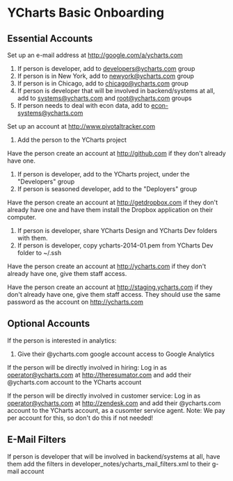 # YCharts Basic Onboarding

## Essential Accounts
Set up an e-mail address at http://google.com/a/ycharts.com

1. If person is developer, add to developers@ycharts.com group
2. If person is in New York, add to newyork@ycharts.com group
3. If person is in Chicago, add to chicago@ycharts.com group
4. If person is developer that will be involved in backend/systems at all, add to systems@ycharts.com and root@ycharts.com groups
5. If person needs to deal with econ data, add to econ-systems@ycharts.com

Set up an account at http://www.pivotaltracker.com

1. Add the person to the YCharts project

Have the person create an account at http://github.com if they don't already have one.

1. If person is developer, add to the YCharts project, under the "Developers" group
2. If person is seasoned developer, add to the "Deployers" group

Have the person create an account at http://getdropbox.com if they don't already have one and have them install the Dropbox
application on their computer.

1. If person is developer, share YCharts Design and YCharts Dev folders with them.
2. If person is developer, copy ycharts-2014-01.pem from YCharts Dev folder to ~/.ssh

Have the person create an account at http://ycharts.com if they don't already have one, give them staff access.

Have the person create an account at http://staging.ycharts.com if they don't already have one, give them staff access.
They should use the same password as the account on http://ycharts.com

## Optional Accounts

If the person is interested in analytics:

1. Give their @ycharts.com google account access to Google Analytics

If the person will be directly involved in hiring:
Log in as operator@ycharts.com at http://theresumator.com and add their @ycharts.com account to the YCharts account


If the person will be directly involved in customer service:
Log in as operator@ycharts.com at http://zendesk.com and add their @ycharts.com account to the YCharts account,
as a cusomter service agent. Note: We pay per account for this, so don't do this if not needed!

## E-Mail Filters

If person is developer that will be involved in backend/systems at all, have them add the filters in
developer_notes/ycharts_mail_filters.xml to their g-mail account
